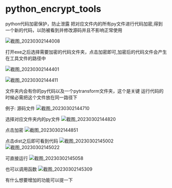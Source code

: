 # python_encrypt_tools
python代码加密保护，防止泄露
把对应文件内的所有py文件进行代码加密,得到一个新的代码，以防被看到并修改源码并且不影响正常使用


![截图_20230302144008](https://user-images.githubusercontent.com/111741364/222350905-a9211b6c-c98c-42f1-92a7-ae00ba3af5e6.png)


打开exe之后选择需要加密的代码文件夹，点击加密即可,加密后的代码文件会产生在工具文件的路径中

![截图_20230302144401](https://user-images.githubusercontent.com/111741364/222351424-53e5b426-61e5-4aef-9393-f0d4f43eb79b.png)

![截图_20230302144411](https://user-images.githubusercontent.com/111741364/222351453-6b74d68d-a036-4220-8864-30ad6cf717db.png)

文件夹内会有你的py代码以及一个pytransform文件夹，这个是关键
运行代码的时候必需把这个文件放在同一路径下

例子: 源码文件
![截图_20230302144710](https://user-images.githubusercontent.com/111741364/222352079-89940fa3-2306-4d42-93fa-7227e59c897d.png)

选择对应文件夹内的py文件
![截图_20230302144820](https://user-images.githubusercontent.com/111741364/222352327-c1b766e5-7426-49e4-8c61-b413b896d37d.png)

点击加密
![截图_20230302144851](https://user-images.githubusercontent.com/111741364/222352372-6ca1287e-eabd-41e2-b2bd-566c769dc139.png)



点击dist之后即可看到代码
![截图_20230302145002](https://user-images.githubusercontent.com/111741364/222352594-4b8b8b8a-71d7-4e3c-9a3b-e48c3de3d9f1.png)
![截图_20230302145022](https://user-images.githubusercontent.com/111741364/222352672-e04ad411-3631-49b4-b10a-a9084796aa57.png)



可直接运行
![截图_20230302145058](https://user-images.githubusercontent.com/111741364/222352787-73fee7d2-9025-4e95-a97f-44cc3714b0e8.png)

也可以调用函数
![截图_20230302145309](https://user-images.githubusercontent.com/111741364/222353203-8864ecca-de3d-4e0c-8e5a-98ab6c8f6c75.png)

有什么想要增加的功能可以提一下
